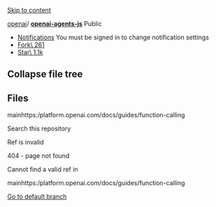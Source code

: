 [Skip to content](https://github.com/openai/openai-agents-js/tree/mainhttps://platform.openai.com/docs/guides/function-calling#start-of-content)

[openai](https://github.com/openai)/ **[openai-agents-js](https://github.com/openai/openai-agents-js)** Public

- [Notifications](https://github.com/login?return_to=%2Fopenai%2Fopenai-agents-js) You must be signed in to change notification settings
- [Fork\\
261](https://github.com/login?return_to=%2Fopenai%2Fopenai-agents-js)
- [Star\\
1.1k](https://github.com/login?return_to=%2Fopenai%2Fopenai-agents-js)


## Collapse file tree

## Files

mainhttps:/platform.openai.com/docs/guides/function-calling

Search this repository

Ref is invalid

404 - page not found

Cannot find a valid ref in

mainhttps:/platform.openai.com/docs/guides/function-calling

[Go to default branch](https://github.com/openai/openai-agents-js?files=1)